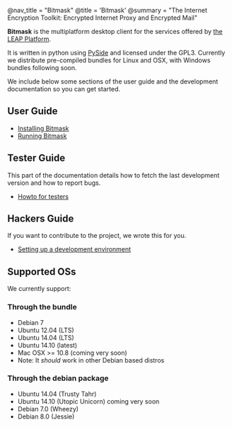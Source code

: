 @nav_title = "Bitmask"
@title = 'Bitmask'
@summary = "The Internet Encryption Toolkit: Encrypted Internet Proxy and Encrypted Mail"

**Bitmask** is the multiplatform desktop client for the services offered by [the LEAP Platform](platform).

It is written in python using [PySide](http://qt-project.org/wiki/PySide) and licensed under the GPL3. Currently we distribute pre-compiled bundles for Linux and OSX, with Windows bundles following soon.

We include below some sections of the user guide and the development documentation so you can get started.

User Guide
----------
* [Installing Bitmask](client/user-install)
* [Running Bitmask](client/user-running)

Tester Guide
------------

This part of the documentation details how to fetch the last development version and how to report bugs.

* [Howto for testers](client/testers-howto)

Hackers Guide
-------------

If you want to contribute to the project, we wrote this for you.

* [Setting up a development environment](client/dev-environment)


<!--
* [Running latest code](client/bleeding-edge)
* [Getting started with development](client/dev-guide)
* [Configuration](client/configuration)
* [Client API](client/client-api) -->


Supported OSs
-------------

We currently support:

### Through the bundle

* Debian 7
* Ubuntu 12.04 (LTS)
* Ubuntu 14.04 (LTS)
* Ubuntu 14.10 (latest)
* Mac OSX >= 10.8 (coming very soon)
* Note: It *should* work in other Debian based distros

### Through the debian package

* Ubuntu 14.04 (Trusty Tahr)
* Ubuntu 14.10 (Utopic Unicorn) coming very soon
* Debian 7.0 (Wheezy)
* Debian 8.0 (Jessie)
